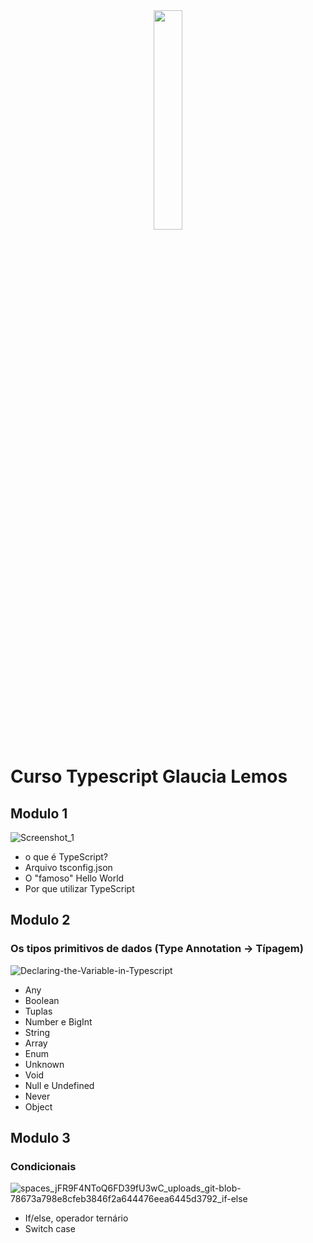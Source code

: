 <div align='center'>
 <img style="width:30%" src='https://github.com/davimgfx/curso-typescript-glaucia-lemos/assets/118557337/a8df3414-4091-40fb-b0f4-737799130c47'/>
</div>

# Curso Typescript Glaucia Lemos
## Modulo 1

![Screenshot_1](https://github.com/davimgfx/curso-typescript-glaucia-lemos/assets/118557337/53e869fb-cbbd-49cf-ac25-34f1fd99c8f5)

- o que é TypeScript?
- Arquivo tsconfig.json
- O "famoso" Hello World
- Por que utilizar TypeScript

## Modulo 2
### Os tipos primitivos de dados (Type Annotation -> Típagem)

![Declaring-the-Variable-in-Typescript](https://github.com/davimgfx/curso-typescript-glaucia-lemos/assets/118557337/7dbd1aeb-d077-4fcf-b6dc-8c4b338cebce)

- Any
- Boolean
- Tuplas
- Number e BigInt
- String
- Array
- Enum
- Unknown
- Void
- Null e Undefined
- Never
- Object


## Modulo 3
### Condicionais
![spaces_jFR9F4NToQ6FD39fU3wC_uploads_git-blob-78673a798e8cfeb3846f2a644476eea6445d3792_if-else](https://github.com/davimgfx/curso-typescript-glaucia-lemos/assets/118557337/deb7748c-639d-4bf8-98c9-b67270c312cf)

- If/else, operador ternário
- Switch case

